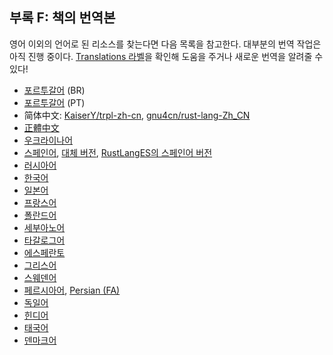 ## 부록 F: 책의 번역본

영어 이외의 언어로 된 리소스를 찾는다면 다음 목록을 참고한다. 대부분의 번역 작업은 아직 진행 중이다. [Translations 라벨][label]을 확인해 도움을 주거나 새로운 번역을 알려줄 수 있다!

[label]: https://github.com/rust-lang/book/issues?q=is%3Aopen+is%3Aissue+label%3ATranslations

- [포르투갈어](https://github.com/rust-br/rust-book-pt-br) (BR)
- [포르투갈어](https://github.com/nunojesus/rust-book-pt-pt) (PT)
- 简体中文: [KaiserY/trpl-zh-cn](https://github.com/KaiserY/trpl-zh-cn), [gnu4cn/rust-lang-Zh_CN](https://github.com/gnu4cn/rust-lang-Zh_CN)
- [正體中文](https://github.com/rust-tw/book-tw)
- [우크라이나어](https://rust-lang-ua.github.io/rustbook_ukrainian)
- [스페인어](https://github.com/thecodix/book), [대체 버전](https://github.com/ManRR/rust-book-es), [RustLangES의 스페인어 버전](https://github.com/RustLangES/rust-book-es)
- [러시아어](https://github.com/rust-lang-ru/book)
- [한국어](https://github.com/rust-kr/doc.rust-kr.org)
- [일본어](https://github.com/rust-lang-ja/book-ja)
- [프랑스어](https://github.com/Jimskapt/rust-book-fr)
- [폴란드어](https://github.com/paytchoo/book-pl)
- [세부아노어](https://github.com/agentzero1/book)
- [타갈로그어](https://github.com/josephace135/book)
- [에스페란토](https://github.com/psychoslave/Rust-libro)
- [그리스어](https://github.com/TChatzigiannakis/rust-book-greek)
- [스웨덴어](https://github.com/sebras/book)
- [페르시아어](https://github.com/RustFarsi/book), [Persian (FA)](https://github.com/persian-rust/book)
- [독일어](https://github.com/rust-lang-de/rustbook-de)
- [힌디어](https://github.com/venkatarun95/rust-book-hindi)
- [태국어](https://github.com/rust-lang-th/book-th)
- [덴마크어](https://github.com/DanKHansen/book-dk)


